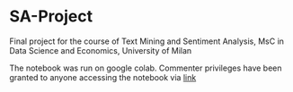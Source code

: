 # SA-Project
Final project for the course of Text Mining and Sentiment Analysis, MsC in Data Science and Economics, University of Milan

The notebook was run on google colab. Commenter privileges have been granted to anyone accessing the notebook via [link](https://colab.research.google.com/drive/1xiFVcZxm1xsZ6k4NsxPGWdnckvBdrXlY) 
